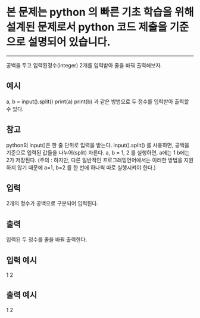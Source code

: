 # 본 문제는 python 의 빠른 기초 학습을 위해 설계된 문제로서 python 코드 제출을 기준으로 설명되어 있습니다.

---

공백을 두고 입력된정수(integer) 2개를 입력받아 줄을 바꿔 출력해보자.

## 예시

a, b = input().split()
print(a)
print(b)
과 같은 방법으로 두 정수를 입력받아 출력할 수 있다.

## 참고

python의 input()은 한 줄 단위로 입력을 받는다.
input().split() 를 사용하면, 공백을 기준으로 입력된 값들을 나누어(split) 자른다.
a, b = 1, 2
를 실행하면, a에는 1 b에는 2가 저장된다.
(주의 : 하지만, 다른 일반적인 프로그래밍언어에서는 이러한 방법을 지원하지 않기 때문에 a=1, b=2 를 한 번에 하나씩 따로 실행시켜야 한다.)

## 입력

2개의 정수가 공백으로 구분되어 입력된다.

## 출력

입력된 두 정수를 줄을 바꿔 출력한다.

## 입력 예시

1 2

## 출력 예시

1
2
